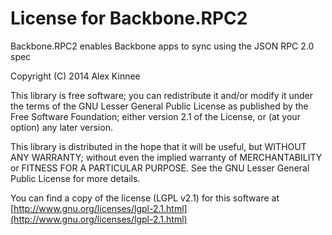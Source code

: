 # License for Backbone.RPC2

Backbone.RPC2 enables Backbone apps to sync using the JSON RPC 2.0 spec

Copyright (C) 2014 Alex Kinnee

This library is free software; you can redistribute it and/or
modify it under the terms of the GNU Lesser General Public
License as published by the Free Software Foundation; either
version 2.1 of the License, or (at your option) any later version.

This library is distributed in the hope that it will be useful,
but WITHOUT ANY WARRANTY; without even the implied warranty of
MERCHANTABILITY or FITNESS FOR A PARTICULAR PURPOSE.  See the GNU
Lesser General Public License for more details.

You can find a copy of the license (LGPL v2.1) for this software at
[http://www.gnu.org/licenses/lgpl-2.1.html](http://www.gnu.org/licenses/lgpl-2.1.html)